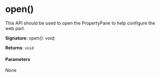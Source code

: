 # open()



This API should be used to open the PropertyPane to help configure the web part.

**Signature:** _open(): void;_

**Returns**: `void`





#### Parameters
None


